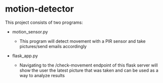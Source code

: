 # motion-detector

This project consists of two programs:

- motion_sensor.py
  - This program will detect movement with a PIR sensor and take pictures/send emails accordingly
 
- flask_app.py
  - Navigating to the /check-movement endpoint of this flask server will show the user the latest picture that was taken and can be used as a way to analyze results 
